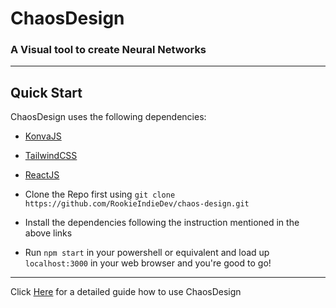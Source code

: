 # ChaosDesign

### A Visual tool to create Neural Networks

---

## Quick Start

ChaosDesign uses the following dependencies:

* [KonvaJS](https://konvajs.org/docs/react/Intro.html)
* [TailwindCSS](https://tailwindcss.com/docs/guides/create-react-app)
* [ReactJS](https://reactjs.org/docs/create-a-new-react-app.html#create-react-app)

* Clone the Repo first using `git clone https://github.com/RookieIndieDev/chaos-design.git`
* Install the dependencies following the instruction mentioned in the above links
* Run `npm start` in your powershell or equivalent and load up `localhost:3000` in your web browser and you're good to go!

---

Click [Here]() for a detailed guide how to use ChaosDesign

